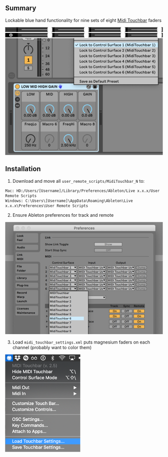 Summary
--

Lockable blue hand functionality for nine sets of eight [Midi Touchbar](https://urbanlienert.com/miditouchbar/) faders

<img src='./images/midi_touchbar_faders_default.png' />
<img src='./images/midi_touchbar_faders_toggle.png' />
<img width='640' src='./images/ableton_device_lock.png' />

Installation
--

1. Download and move all `user_remote_scripts/MidiTouchbar_N` to:
```
Mac: HD:/Users/[Username]/Library/Preferences/Ableton/Live x.x.x/User Remote Scripts
Windows: C:\Users\[Username]\AppData\Roaming\Ableton\Live x.x.x\Preferences\User Remote Scripts
```

2. Ensure Ableton preferences for track and remote

<img width='640' src='./images/ableton_preferences.png' />

3. Load `midi_touchbar_settings.xml` puts magnesium faders on each channel (probably want to color them)

<img width='240' src='./images/midi_touchbar_load_settings.png' />
